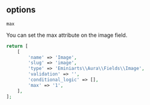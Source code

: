 ## options

`max`

You can set the max attribute on the image field.

```php
return [
    [
        'name' => 'Image',
        'slug' => 'image',
        'type' => 'Eminiarts\\Aura\\Fields\\Image',
        'validation' => '',
        'conditional_logic' => [],
        'max' => '1',
    ],
];
```
